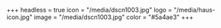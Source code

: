 +++
headless = true
icon = "/media/dscn1003.jpg"
logo = "/media/haus-icon.jpg"
image = "/media/dscn1003.jpg"
color = "#5a4ae3"
+++
